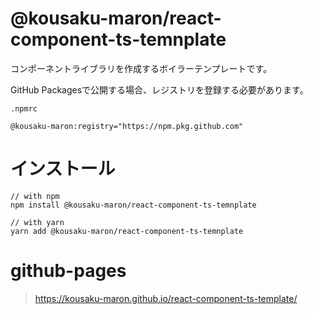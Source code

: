 # @kousaku-maron/react-component-ts-temnplate

コンポーネントライブラリを作成するボイラーテンプレートです。

GitHub Packagesで公開する場合、レジストリを登録する必要があります。

`.npmrc`

```
@kousaku-maron:registry="https://npm.pkg.github.com"
```

# インストール

```
// with npm
npm install @kousaku-maron/react-component-ts-temnplate

// with yarn
yarn add @kousaku-maron/react-component-ts-temnplate
```

# github-pages

> https://kousaku-maron.github.io/react-component-ts-template/
